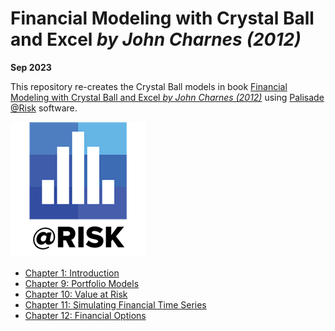 # Financial Modeling with Crystal Ball and Excel *by John Charnes (2012)*

**Sep 2023**

This repository re-creates the Crystal Ball models in book [Financial Modeling with Crystal Ball and Excel *by John Charnes (2012)*](https://www.wiley.com/en-hk/Financial+Modeling+with+Crystal+Ball+and+Excel+-p-9781118161135) using [Palisade @Risk](https://lumivero.com/products/at-risk/) software.

![png](https://github.com/xxxxyyyy80008/Financial-Modeling-with-Crystal-Ball-and-Excel/blob/main/img/logo.png)

- [Chapter 1: Introduction](https://github.com/xxxxyyyy80008/Financial-Modeling-with-Crystal-Ball-and-Excel/blob/main/Chapter%2001:%20Introduction.md)
- [Chapter 9: Portfolio Models](https://github.com/xxxxyyyy80008/Financial-Modeling-with-Crystal-Ball-and-Excel/blob/main/Chapter%2009:%20Portfolio%20Models.md)
- [Chapter 10: Value at Risk](https://github.com/xxxxyyyy80008/Financial-Modeling-with-Crystal-Ball-and-Excel/blob/main/Chapter%2010:%20Value%20at%20Risk.md)
- [Chapter 11: Simulating Financial Time Series](https://github.com/xxxxyyyy80008/Financial-Modeling-with-Crystal-Ball-and-Excel/blob/main/Chapter%2011:%20Simulating%20Financial%20Time%20Series.md)
- [Chapter 12: Financial Options](https://github.com/xxxxyyyy80008/Financial-Modeling-with-Crystal-Ball-and-Excel/blob/main/Chapter%2012:%20Financial%20Options.md)
